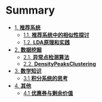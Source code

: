 # Summary

* [1. **推荐系统**]()
  * [1.1. **推荐系统中的相似性探讨**](rec-sys/推荐系统中的相似性探讨.md)
  * [1.2. **LDA原理和实践**](nlp/LDA原理和实践.md)
* [2. **数据挖掘**]()
  * [2.1. **异常点检测算法**](dm/异常点检测算法.md)
  * [2.2. **DensityPeaksClustering**](dm/DensityPeaksClustering.md)
* [3. **数学知识**]()
  * [3.1 **积分系统的思考**](math/积分系统的思考.md)
* [4. **其他**]()
  * [4.1 **优惠券与剩余价值**](econ/优惠券与剩余价值.md)
